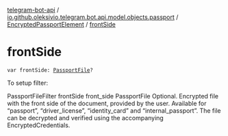 [telegram-bot-api](../../index.md) / [io.github.oleksivio.telegram.bot.api.model.objects.passport](../index.md) / [EncryptedPassportElement](index.md) / [frontSide](./front-side.md)

# frontSide

`var frontSide: `[`PassportFile`](../-passport-file/index.md)`?`

To setup filter:

PassportFileFilter frontSide front_side PassportFile Optional. Encrypted file with the front side of the
document, provided by the user. Available for “passport”, “driver_license”, “identity_card” and
“internal_passport”. The file can be decrypted and verified using the accompanying EncryptedCredentials.

